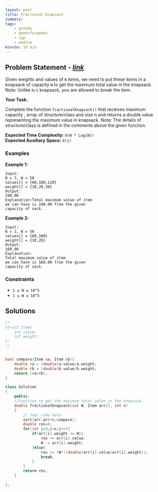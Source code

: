 ```yaml
---
layout: post
title: Fractional Knapsack                   
summary:
tags:
    - greedy
    - geeksforgeeks
    - cpp
    - medium
minute: 10 min
---
```


## Problem Statement - [*link*](https://practice.geeksforgeeks.org/problems/fractional-knapsack-1587115620/0/?track=DSASP-Greedy&batchId=154#)  

Given weights and values of `N` items, we need to put these items in a knapsack of capacity `W` to get the maximum total value in the knapsack.
Note: Unlike `0/1` knapsack, you are allowed to break the item. 

**Your Task:** 

Complete the function `fractionalKnapsack()` that receives maximum capacity , array of structure/class and size n and returns a double value representing the maximum value in knapsack.
Note: The details of structure/class is defined in the comments above the given function.


**Expected Time Complexity:** `O(N * Log(N))`           
**Expected Auxiliary Space:** `O(1)`


### Examples

**Example 1:**   
```
Input:
N = 3, W = 50
values[] = {60,100,120}
weight[] = {10,20,30}
Output:
240.00
Explanation:Total maximum value of item
we can have is 240.00 from the given
capacity of sack.
```

**Example 2:**   
```
Input:
N = 2, W = 50
values[] = {60,100}
weight[] = {10,20}
Output:
160.00
Explanation:
Total maximum value of item
we can have is 160.00 from the given
capacity of sack.
```

### Constraints

+ `1 ≤ N ≤ 10^5`
+ `1 ≤ W ≤ 10^5`

## Solutions

```cpp
/*
struct Item{
    int value;
    int weight;
};
*/


bool compare(Item &a, Item &b){
    double ra = (double)a.value/a.weight;
    double rb = (double)b.value/b.weight;
    return (ra>rb);
}

class Solution
{
    public:
    //Function to get the maximum total value in the knapsack.
    double fractionalKnapsack(int W, Item arr[], int n)
    {
        // Your code here
        sort(arr,arr+n,compare);
        double res=0;
        for(int i=0;i<n;i++){
            if(arr[i].weight <= W){
                res += arr[i].value;
                W -= arr[i].weight;
            }else{
                res += (W*((double)arr[i].value/arr[i].weight));
                break;
            }
        }
        return res;
    }
        
};
```

